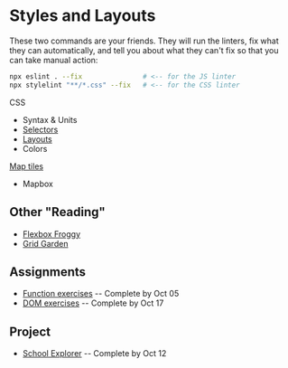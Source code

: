 # Styles and Layouts

These two commands are your friends. They will run the linters, fix what they can automatically, and tell you about what they can't fix so that you can take manual action:

```bash
npx eslint . --fix               # <-- for the JS linter
npx stylelint "**/*.css" --fix   # <-- for the CSS linter
```

CSS
* Syntax & Units
* [Selectors](https://github.com/musa-611-fall-2022/course-info/blob/main/resources/css-selectors.md)
* [Layouts](https://github.com/musa-611-fall-2022/course-info/blob/main/resources/css-structure.md)
* Colors

[Map tiles](https://github.com/musa-611-fall-2022/course-info/blob/main/resources/webmap-tiles.md)
  * Mapbox


## Other "Reading"

* [Flexbox Froggy](http://flexboxfroggy.com/)
* [Grid Garden](https://cssgridgarden.com/)

## Assignments

* [Function exercises](https://github.com/musa-611-fall-2022/function-exercises) -- Complete by Oct 05
* [DOM exercises](https://github.com/musa-611-fall-2022/dom-exercises) -- Complete by Oct 17

## Project

* [School Explorer](https://github.com/musa-611-fall-2022/school-explorer) -- Complete by Oct 12